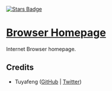 [![Stars Badge](https://img.shields.io/github/stars/stevenfelix505/browser-homepage.svg?style=flat&label=Stars)](https://github.com/stevenfelix505/browser-homepage)

# [Browser Homepage](https://stevenfelix505.github.io/browser-homepage)
Internet Browser homepage.

## Credits
- Tuyafeng ([GitHub](https://www.github.com/tuyafeng) | [Twitter](https://www.twitter.com/Yafeng78600505))
